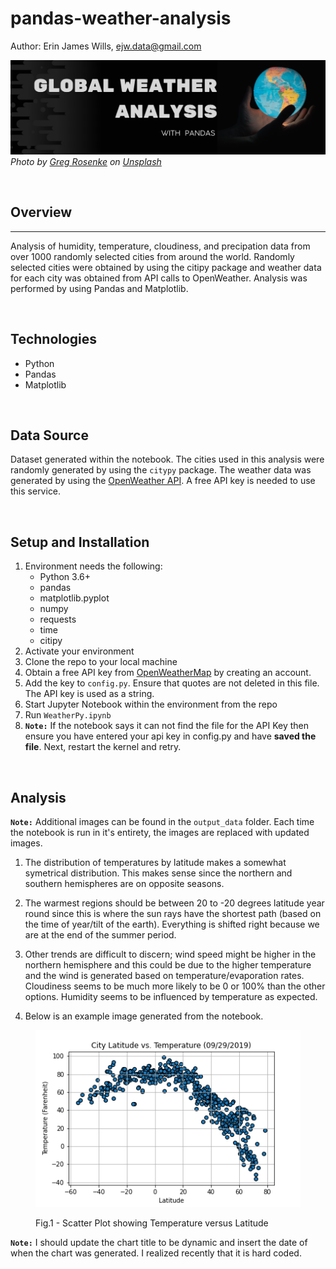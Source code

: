# pandas-weather-analysis

Author:  Erin James Wills, ejw.data@gmail.com  

![](./images/weather-pandas.png)
<cite>Photo by [Greg Rosenke](https://unsplash.com/@greg_rosenke?utm_source=unsplash&utm_medium=referral&utm_content=creditCopyText) on [Unsplash](https://unsplash.com/s/photos/earth?utm_source=unsplash&utm_medium=referral&utm_content=creditCopyText)</cite>  

<br>

## Overview  
<hr>

Analysis of humidity, temperature, cloudiness, and precipation data from over 1000 randomly selected cities from around the world.  Randomly selected cities were obtained by using the citipy package and weather data for each city was obtained from API calls to OpenWeather.  Analysis was performed by using Pandas and Matplotlib.

<br>

## Technologies    
*  Python
*  Pandas
*  Matplotlib

<br>


## Data Source  
Dataset generated within the notebook.  The cities used in this analysis were randomly generated by using the `citypy` package.  The weather data was generated by using the  [OpenWeather API](https://openweathermap.org/api). A free API key is needed to use this service.

<br>

## Setup and Installation  
1. Environment needs the following:  
    *  Python 3.6+  
    *  pandas  
    *  matplotlib.pyplot
    *  numpy
    *  requests
    *  time
    *  citipy
1. Activate your environment
1. Clone the repo to your local machine
1. Obtain a free API key from [OpenWeatherMap](https://openweathermap.org/appid#signup) by creating an account.
1.  Add the key to `config.py`.  Ensure that quotes are not deleted in this file.  The API key is used as a string.  
1. Start Jupyter Notebook within the environment from the repo
1. Run `WeatherPy.ipynb` 
1. **`Note:`** If the notebook says it can not find the file for the API Key then ensure you have entered your api key in config.py and have **saved the file**.  Next, restart the kernel and retry.  

<br>

## Analysis  

**`Note:`** Additional images can be found in the `output_data` folder.  Each time the notebook is run in it's entirety, the images are replaced with updated images.  

1.  The distribution of temperatures by latitude makes a somewhat symetrical distribution.  This makes sense since the northern and southern hemispheres are on opposite seasons.  

1.  The warmest regions should be between 20 to -20 degrees latitude year round since this is where the sun rays have the shortest path (based on the time of year/tilt of the earth).  Everything is shifted right because we are at the end of the summer period.  

1.  Other trends are difficult to discern; wind speed might be higher in the northern hemisphere and this could be due to the higher temperature and the wind is generated based on temperature/evaporation rates.  Cloudiness seems to be much more likely to be 0 or 100% than the other options.  Humidity seems to be influenced by temperature as expected.  

1.  Below is an example image generated from the notebook.

<figure>

![OpenWeather API Requests](./images/CityLatitudeTemperature.png)  
<figcaption>Fig.1 - Scatter Plot showing Temperature versus Latitude
</figcaption>
</figure>  


**`Note:`** I should update the chart title to be dynamic and insert the date of when the chart was generated.  I realized recently that it is hard coded.